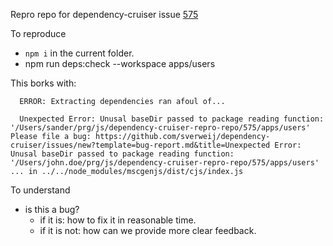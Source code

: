Repro repo for dependency-cruiser issue [575](https://github.com/sverweij/dependency-cruiser/issues/575)

To reproduce

- `npm i` in the current folder.
- npm run deps:check --workspace apps/users

This borks with:

```
  ERROR: Extracting dependencies ran afoul of...

  Unexpected Error: Unusal baseDir passed to package reading function: '/Users/sander/prg/js/dependency-cruiser-repro-repo/575/apps/users'
Please file a bug: https://github.com/sverweij/dependency-cruiser/issues/new?template=bug-report.md&title=Unexpected Error: Unusal baseDir passed to package reading function: '/Users/john.doe/prg/js/dependency-cruiser-repro-repo/575/apps/users'
... in ../../node_modules/mscgenjs/dist/cjs/index.js
```

To understand

- is this a bug?
  - if it is: how to fix it in reasonable time.
  - if it is not: how can we provide more clear feedback.
